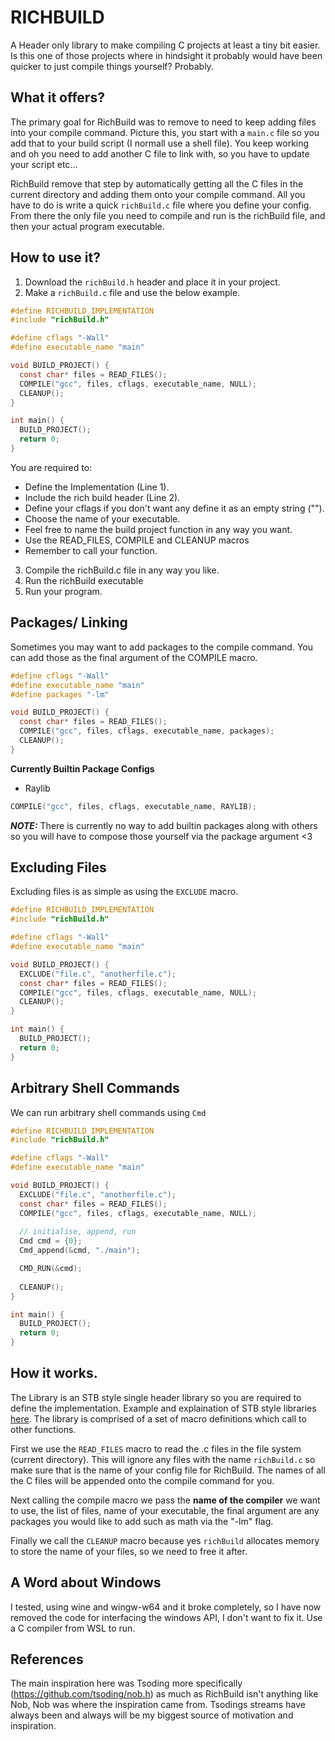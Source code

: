 # RICHBUILD
A Header only library to make compiling C projects at least a tiny bit easier. Is this one of those projects where in hindsight it probably would have been quicker to just compile things yourself? Probably.

## What it offers?
The primary goal for RichBuild was to remove to need to keep adding files into your compile command.
Picture this, you start with a `main.c` file so you add that to your build script (I normall use a shell file).
You keep working and oh you need to add another C file to link with, so you have to update your script etc...

RichBuild remove that step by automatically getting all the C files in the current directory and adding them onto your compile command.
All you have to do is write a quick `richBuild.c` file where you define your config. From there the only file you need to compile and run is the richBuild file, and then your actual program executable. 

## How to use it?

1. Download the `richBuild.h` header and place it in your project.
2. Make a `richBuild.c` file and use the below example.

```c
#define RICHBUILD_IMPLEMENTATION
#include "richBuild.h"

#define cflags "-Wall"
#define executable_name "main"

void BUILD_PROJECT() {
  const char* files = READ_FILES();
  COMPILE("gcc", files, cflags, executable_name, NULL);
  CLEANUP();
}

int main() {
  BUILD_PROJECT();
  return 0;
}
```
You are required to:
- Define the Implementation (Line 1).
- Include the rich build header (Line 2).
- Define your cflags if you don't want any define it as an empty string ("").
- Choose the name of your executable.
- Feel free to name the build project function in any way you want.
- Use the READ_FILES, COMPILE and CLEANUP macros
- Remember to call your function.

3. Compile the richBuild.c file in any way you like. 
4. Run the richBuild executable
5. Run your program.

## Packages/ Linking 
Sometimes you may want to add packages to the compile command. 
You can add those as the final argument of the COMPILE macro.

```c
#define cflags "-Wall"
#define executable_name "main"
#define packages "-lm"

void BUILD_PROJECT() {
  const char* files = READ_FILES();
  COMPILE("gcc", files, cflags, executable_name, packages);
  CLEANUP();
}
```
**Currently Builtin Package Configs**
- Raylib

```c
COMPILE("gcc", files, cflags, executable_name, RAYLIB);
```
*__NOTE:__*
There is currently no way to add builtin packages along with others so you will have to compose those yourself via the package argument <3

## Excluding Files
Excluding files is as simple as using the `EXCLUDE` macro.

```c
#define RICHBUILD_IMPLEMENTATION
#include "richBuild.h"

#define cflags "-Wall"
#define executable_name "main"

void BUILD_PROJECT() {
  EXCLUDE("file.c", "anotherfile.c");
  const char* files = READ_FILES();
  COMPILE("gcc", files, cflags, executable_name, NULL);
  CLEANUP();
}

int main() {
  BUILD_PROJECT();
  return 0;
}
```

## Arbitrary Shell Commands 
We can run arbitrary shell commands using `Cmd`

```c
#define RICHBUILD_IMPLEMENTATION
#include "richBuild.h"

#define cflags "-Wall"
#define executable_name "main"

void BUILD_PROJECT() {
  EXCLUDE("file.c", "anotherfile.c");
  const char* files = READ_FILES();
  COMPILE("gcc", files, cflags, executable_name, NULL);
    
  // initialise, append, run
  Cmd cmd = {0};
  Cmd_append(&cmd, "./main");

  CMD_RUN(&cmd);
 
  CLEANUP();
}

int main() {
  BUILD_PROJECT();
  return 0;
}
```

## How it works.
The Library is an STB style single header library so you are required to define the implementation.
Example and explaination of STB style libraries [here](https://github.com/nothings/stb#how-do-i-use-these-libraries). The library is comprised of a set of macro definitions which call to other functions.

First we use the `READ_FILES` macro to read the .c files in the file system (current directory). This will ignore any files with the name `richBuild.c` so make sure that is the name of your config file for RichBuild. The names of all the C files will be appended onto the compile command for you. 

Next calling the compile macro we pass the **name of the compiler** we want to use, the list of files, name of your executable, the final argument are any packages you would like to add such as math via the "-lm" flag. 

Finally we call the `CLEANUP` macro because yes `richBuild` allocates memory to store the name of your files, so we need to free it after.

## A Word about Windows
I tested, using wine and wingw-w64 and it broke completely, so I have now removed the code for interfacing the windows API, I don't want to fix it. Use a C compiler from WSL to run.

## References
The main inspiration here was Tsoding more specifically (https://github.com/tsoding/nob.h) as much as RichBuild isn't anything like Nob, Nob was where the inspiration came from. Tsodings streams have always been and always will be my biggest source of motivation and inspiration.
